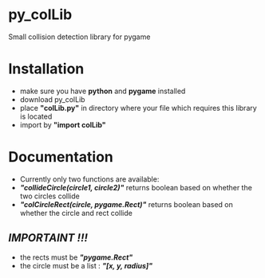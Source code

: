 # py_colLib
Small collision detection library for pygame

# Installation
* make sure you have **python** and **pygame** installed
* download py_colLib
* place **"colLib.py"** in directory where your file which requires this library is located
* import by **"import colLib"**

# Documentation
* Currently only two functions are available:
* **_"collideCircle(circle1, circle2)"_** returns boolean based on whether the two circles collide
* **_"colCircleRect(circle, pygame.Rect)"_** returns boolean based on whether the circle and rect collide
## **_IMPORTAINT !!!_**
* the rects must be **_"pygame.Rect"_**
* the circle must be a list : **_"[x, y, radius]"_**

